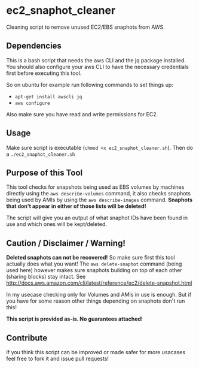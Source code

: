 # ec2_snaphot_cleaner
Cleaning script to remove unused EC2/EBS snaphots from AWS.

## Dependencies
This is a bash script that needs the aws CLI and the jq package installed.
You should also configure your aws CLI to have the necessary credentials first before executing this tool.

So on ubuntu for example run following commands to set things up:
* `apt-get install awscli jq`
* `aws configure`

Also make sure you have read and write permissions for EC2.

## Usage
Make sure script is executable (`chmod +x ec2_snaphot_cleaner.sh`). Then do a `./ec2_snaphot_cleaner.sh`

## Purpose of this Tool
This tool checks for snapshots being used as EBS volumes by machines directly using the `aws describe-volumes` command, it
also checks snaphots being used by AMIs by using the `aws describe-images` command.
**Snaphots that don't appear in either of those lists will be deleted!**

The script will give you an output of what snaphot IDs have been found in use and which ones will be kept/deleted.

## Caution / Disclaimer / Warning!
**Deleted snaphots can not be recovered!** So make sure first this tool actually does what you want! The `aws delete-snaphot` command (being used here) however
makes sure snaphots building on top of each other (sharing blocks) stay intact. See http://docs.aws.amazon.com/cli/latest/reference/ec2/delete-snapshot.html

In my usecase checking only for Volumes and AMIs in use is enough. But if you have for some reason other things depending on snaphots don't run this!

**This script is provided as-is. No guarantees attached!**

## Contribute
If you think this script can be improved or made safer for more usacases feel free to fork it and issue pull requests!

